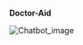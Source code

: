 **Doctor-Aid**


![Chatbot_image](https://github.com/Keerthana203/Microsoft_Hackathon/assets/129830843/1042e858-6dbb-495c-bd0e-16ea085c562a)
